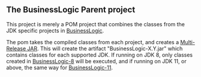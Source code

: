 ## The BusinessLogic Parent project

This project is merely a POM project that combines the classes from the JDK specific projects in [BusinessLogic](../).

The pom takes the compiled classes from each project, and creates a [Multi-Release JAR](https://openjdk.org/jeps/238). This will create the artifact "BusinessLogic-X.Y.jar" which contains classes for each supported JDK. If running on JDK 8, only classes created in [BusinessLogic-8](../BusinessLogic-8) will be executed, and if running on JDK 11, or above, the same way for [BusinessLogic-11](../BusinessLogic-11).

